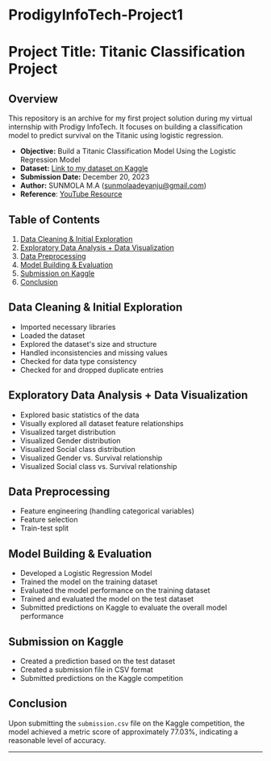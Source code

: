 # ProdigyInfoTech-Project1
# Project Title: Titanic Classification Project

<div align="https://4.bp.blogspot.com/-0S1FF8kdykc/V_SmoK2jvdI/AAAAAAAAAEQ/2NMhWu1Y87g9c3GhX8P7vRHoioNzSWAmACLcB/s1600/13403359_1204127912954240_5090143372192938658_o.jpg" alt="Project Logo" width="300">
</div>

## Overview

This repository is an archive for my first project solution during my virtual internship with Prodigy InfoTech. It focuses on building a classification model to predict survival on the Titanic using logistic regression.

- **Objective:** Build a Titanic Classification Model Using the Logistic Regression Model
- **Dataset:** [Link to my dataset on Kaggle](https://www.kaggle.com/competitions/titanic/data)
- **Submission Date:** December 20, 2023
- **Author:** SUNMOLA M.A (sunmolaadeyanju@gmail.com)
- **Reference**: [YouTube Resource](https://www.youtube.com/watch?v=YYEJ_GUguHw&pp=ygUoaG93IHRvIGJ1aWxkIGEgbG9naXN0aWMgcmVncmVzc2lvbiBtb2RlbA%3D%3D)

## Table of Contents

1. [Data Cleaning & Initial Exploration](#data-cleaning--initial-exploration)
2. [Exploratory Data Analysis + Data Visualization](#exploratory-data-analysis--data-visualization)
3. [Data Preprocessing](#data-preprocessing)
4. [Model Building & Evaluation](#model-building--evaluation)
5. [Submission on Kaggle](#submission-on-kaggle)
6. [Conclusion](#conclusion)

## Data Cleaning & Initial Exploration

- Imported necessary libraries
- Loaded the dataset
- Explored the dataset's size and structure
- Handled inconsistencies and missing values
- Checked for data type consistency
- Checked for and dropped duplicate entries

## Exploratory Data Analysis + Data Visualization

- Explored basic statistics of the data
- Visually explored all dataset feature relationships
- Visualized target distribution
- Visualized Gender distribution
- Visualized Social class distribution
- Visualized Gender vs. Survival relationship
- Visualized Social class vs. Survival relationship

## Data Preprocessing

- Feature engineering (handling categorical variables)
- Feature selection
- Train-test split

## Model Building & Evaluation

- Developed a Logistic Regression Model
- Trained the model on the training dataset
- Evaluated the model performance on the training dataset
- Trained and evaluated the model on the test dataset
- Submitted predictions on Kaggle to evaluate the overall model performance

## Submission on Kaggle

- Created a prediction based on the test dataset
- Created a submission file in CSV format
- Submitted predictions on the Kaggle competition

## Conclusion

Upon submitting the `submission.csv` file on the Kaggle competition, the model achieved a metric score of approximately 77.03%, indicating a reasonable level of accuracy.

---


